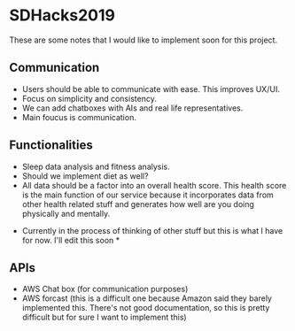 # SDHacks2019
These are some notes that I would like to implement soon for this project.


Communication
--------------
- Users should be able to communicate with ease. This improves UX/UI. 
- Focus on simplicity and consistency. 
- We can add chatboxes with AIs and real life representatives. 
- Main foucus is communication.

Functionalities
---------------
- Sleep data analysis and fitness analysis. 
- Should we implement diet as well?
- All data should be a factor into an overall health score. This health score is the main function of our service because it incorporates data from other health related stuff and generates how well are you doing physically and mentally.

* Currently in the process of thinking of other stuff but this is what I have for now. I'll edit this soon *


APIs
-----
- AWS Chat box (for communication purposes)
- AWS forcast (this is a difficult one because Amazon said they barely implemented this. There's not good documentation, so this is pretty difficult but for sure I want to implement this)
